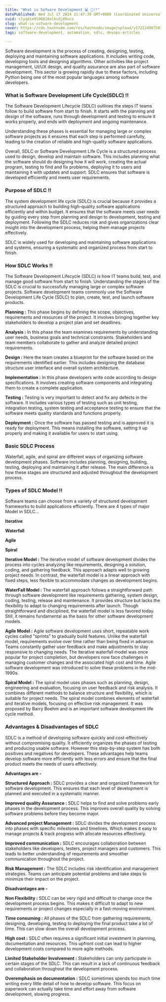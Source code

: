 ```yaml
---
title: "What is Sofware Development 💻 🚀!!"
datePublished: Wed Jul 17 2024 21:47:39 GMT+0000 (Coordinated Universal Time)
cuid: clyqdie9l00010albcdj89uco
slug: what-is-sofware-development
cover: https://cdn.hashnode.com/res/hashnode/image/upload/v1721249075935/0e70e8f5-df06-40a2-974e-3652b3b612b8.png
tags: software-development, automation, sdlc, devops-articles

---
```


Software development is the process of creating, designing, testing, deploying and maintaining software applications. It includes writing code, developing tools and designing algorithms. Other activities like project management, UI/UX design, and quality assurance are also part of software development. This sector is growing rapidly due to these factors, including Python being one of the most popular languages ​​among software developers.

### What is Software Development Life Cycle(SDLC) !!

The Software Development Lifecycle (SDLC) outlines the steps IT teams follow to build software from start to finish. It starts with the planning and design of the software, runs through development and testing to ensure it works properly, and ends with deployment and ongoing maintenance.

Understanding these phases is essential for managing large or complex software projects as it ensures that each step is performed carefully, leading to the creation of reliable and high-quality software applications.

Overall, SDLC or Software Development Life Cycle is a structured process used to design, develop and maintain software. This includes planning what the software should do designing how it will work, creating the actual program, testing to find and fix problems, deploying it to users and maintaining it with updates and support. SDLC ensures that software is developed efficiently and meets user requirements.

### Purpose of SDLC !!

The system development life cycle (SDLC) is crucial because it provides a structured approach to building high-quality software applications efficiently and within budget. It ensures that the software meets user needs by guiding every step from planning and design to development, testing and deployment. Following the SDLC reduces risk and gives organizations clear insight into the development process, helping them manage projects effectively.

SDLC is widely used for developing and maintaining software applications and systems, ensuring a systematic and organized process from start to finish.

### How SDLC Works !!

The Software Development Lifecycle (SDLC) is how IT teams build, test, and manage good software from start to finish. Understanding the stages of the SDLC is crucial to successfully managing large or complex software projects. Software development teams commonly use the Software Development Life Cycle (SDLC) to plan, create, test, and launch software products.

**Planning :** This phase begins by defining the scope, objectives, requirements and resources of the project. It involves bringing together key stakeholders to develop a project plan and set deadlines.

**Analysis :** In this phase the team examines requirements by understanding user needs, business goals and technical constraints. Stakeholders and team members collaborate to gather and analyze detailed project requirements.

**Design :** Here the team creates a blueprint for the software based on the requirements identified earlier. This includes designing the database structure user interface and overall system architecture.

**Implementation :** In this phase developers write code according to design specifications. It involves creating software components and integrating them to create a complete application.

**Testing :** Testing is very important to detect and fix any defects in the software. It includes various types of testing such as unit testing, integration testing, system testing and acceptance testing to ensure that the software meets quality standards and functions properly.

**Deployment :** Once the software has passed testing and is approved it is ready for deployment. This means installing the software, setting it up properly and making it available for users to start using.

### Basic SDLC Process

Waterfall, agile, and spiral are different ways of organizing software development phases. Software includes planning, designing, building, testing, deploying and maintaining it after release. The main difference is how these stages are structured and adjusted throughout the development process.

### Types of SDLC Model !!

Software teams can choose from a variety of structured development frameworks to build applications efficiently. There are 4 types of major Model in SDLC...

**Iterative**

**Waterfall**

**Agile**

**Spiral**

**Iterative Model :** The iterative model of software development divides the process into cycles analyzing like requirements, designing a solution, coding, and gathering feedback. This approach adapts well to growing project needs. In contrast, the waterfall model is a linear approach with fixed steps, less flexible to accommodate changes as development begins.

**WaterFall Model :** The waterfall approach follows a straightforward path through software development like requirements gathering, system design, coding, testing, release and maintenance. It provides structure but lacks the flexibility to adapt to changing requirements after launch. Though straightforward and disciplined, the waterfall model is less favored today. Still, it remains fundamental as the basis for other software development models.

**Agile Model :** Agile software development uses short, repeatable work cycles called "sprints" to gradually build features. Unlike the waterfall model, requirements evolve over time rather than being fixed in advance. Teams constantly gather user feedback and make adjustments to stay responsive to changing needs. The iterative waterfall model was once popular for project completion, but developers now face challenges in managing customer changes and the associated high cost and time. Agile software development was introduced to solve these problems in the mid-1990s.

**Spiral Model :** The spiral model uses phases such as planning, design, engineering and evaluation, focusing on user feedback and risk analysis. It combines different methods to balance structure and flexibility, which is suitable for project needs. The spiral model combines elements of waterfall and iterative models, focusing on effective risk management. It was proposed by Barry Boehm and is an important software development life cycle method.

### Advantages & Disadvantages of SDLC

SDLC is a method of developing software quickly and cost-effectively without compromising quality. It efficiently organizes the phases of testing and producing usable software. However this step-by-step system has both positives and negatives for developers. These advantages help teams develop software more efficiently with less errors and ensure that the final product meets the needs of users effectively.

**Advantages are -**

**Structured Approach :** SDLC provides a clear and organized framework for software development. This ensures that each level of development is planned and executed in a systematic manner.

**Improved quality Assurance :** SDLC helps to find and solve problems early phases in the development process. This improves overall quality by solving software problems before they become major.

**Advanced project Management :** SDLC divides the development process into phases with specific milestones and timelines. Which makes it easy to manage projects & track progress with allocate resources effectively.

**Improved communication :** SDLC encourages collaboration between stakeholders like developers, testers, project managers and customers. This leads to better understanding of requirements and smoother communication throughout the project.

**Risk Management :** The SDLC includes risk identification and management strategies. Teams can anticipate potential problems and take steps to minimize their impact on the project.

**Disadvantages are -**

**Non Flexibility :** SDLC can be very rigid and difficult to change once the development process begins. This makes it difficult to adapt to new requirements or project changes especially in a fast-moving environment.

**Time consuming :** All phases of the SDLC from gathering requirements, designing, developing, testing to deploying the final product take a lot of time. This can slow down the overall development process.

**High cost :** SDLC often requires a significant initial investment in planning, documentation and resources. This upfront cost can lead to higher development costs compared to more agile methods.

**Limited Stakeholder Involvement :** Stakeholders can only participate in certain stages of the SDLC. This can result in a lack of continuous feedback and collaboration throughout the development process.

**Overemphasis on documentation :** SDLC sometimes spends too much time writing every little detail of how to develop software. This focus on paperwork can actually take time and effort away from software development, slowing progress.
